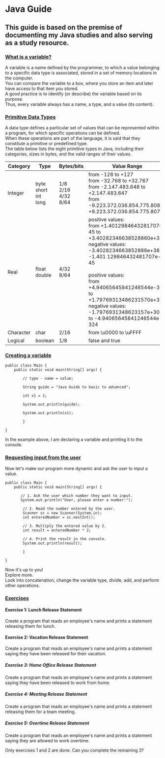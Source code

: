 # Java Guide

## This guide is based on the premise of documenting my Java studies and also serving as a study resource.

### [What is a variable?](#variable)

A variable is a name defined by the programmer, to which a value belonging to a specific data type is associated, stored in a set of memory locations in the computer. <br>
You can compare the variable to a box, where you store an item and later have access to that item you stored.<br>
A good practice is to identify (or describe) the variable based on its purpose.<br>
Thus, every variable always has a name, a type, and a value (its content).<br>

### [Primitive Data Types](#primitive-types)

A data type defines a particular set of values that can be represented within a program, for which specific operations can be defined. <br>
When these operations are part of the language, it is said that they constitute a primitive or predefined type.<br>
The table below lists the eight primitive types in Java, including their categories, sizes in bytes, and the valid ranges of their values.

| Category  | Type                                      | Bytes/bits                                     | Value Range                                                                                                                                                                                                                                                                                                                                   |
|-----------|-------------------------------------------|------------------------------------------------|-----------------------------------------------------------------------------------------------------------------------------------------------------------------------------------------------------------------------------------------------------------------------------------------------------------------------------------------------|
| Integer   | byte  <br>  short <br> int <br> long <br> |  1/8 <br> 2/16 <br> 4/32 <br> 8/64             | from -128 to +127 <br> from -32.768 to +32.767 <br> from -2.147.483.648 to +2.147.483.647 <br> from -9.223.372.036.854.775.808 to +9.223.372.036.854.775.807                                                                                                                                                                                  | 
| Real      | float <br> double                         | 4/32 <br> 8/64                                 | positive values: <br> from +1.4012984643281707e-45 to +3.40282346638528860e+38 <br> negative values: <br> -3.4028234663852886e+38 to -1.401 129846432481707e-45 <br>  <br> positive values: <br> from +4.94065645841246544e-324 to +1.79769313486231570e+308 <br> negative values: <br> -1.7976931348623157e+308 to -4.94065645841246544e-324 |
| Character | char                                      | 2/16                                           | from \u0000 to \uFFFF                                                                                                                                                                                                                                                                                                                         |
| Logical   | boolean                                   | 1/8                                            | false and true                                                                                                                                                                                                                                                                                                                                |


### [Creating a variable](#creating-variable)

```
public class Main {
    public static void main(String[] args) {
    
        // type - name = value;
        
        String guide = "Java Guide to basic to advanced";
        
        int x1 = 1;
        
        System.out.println(guide);
        
        System.out.println(x1);
        
        }

}
```

In the example above, I am declaring a variable and printing it to the console.

### [Requesting input from the user](#input)

Now let's make our program more dynamic and ask the user to input a value.

```
public class Main {
    public static void main(String[] args) {
    
       // 1. Ask the user which number they want to input.
       System.out.println("User, please enter a number:");

        // 2. Read the number entered by the user.
        Scanner sc = new Scanner(System.in);
        int enteredNumber = sc.nextInt();

        // 3. Multiply the entered value by 2.
        int result = enteredNumber * 2;

        // 4. Print the result in the console.
        System.out.println(result);
    
        }

}
```
Now it's up to you!<br>
Explore more.<br>
Look into concatenation, change the variable type, divide, add, and perform other operations.

### [Exercises](#exercises)

#### Exercise 1: Lunch Release Statement
Create a program that reads an employee's name and prints a statement releasing them for lunch.

#### Exercise 2: Vacation Release Statement
Create a program that reads an employee's name and prints a statement saying they have been released for their vacation.

##### Exercise 3: Home Office Release Statement
Create a program that reads an employee's name and prints a statement saying they have been released to work from home.

##### Exercise 4: Meeting Release Statement
Create a program that reads an employee's name and prints a statement releasing them for a team meeting.

##### Exercise 5: Overtime Release Statement
Create a program that reads an employee's name and prints a statement saying they are allowed to work overtime.

Only exercises 1 and 2 are done.
Can you complete the remaining 3?



